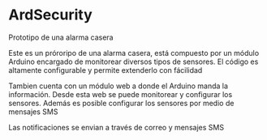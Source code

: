 # ArdSecurity
Prototipo de una alarma casera

Este es un próroripo de una alarma casera, está compuesto por un módulo Arduino
encargado de monitorear diversos tipos de sensores. El código es altamente configurable
y permite extenderlo con fácilidad

Tambien cuenta con un módulo web a donde el Arduino manda la información. Desde esta web
se puede monitorear y configurar los sensores. Además es posible configurar los sensores
por medio de mensajes SMS

Las notificaciones se envian a través de correo y mensajes SMS
